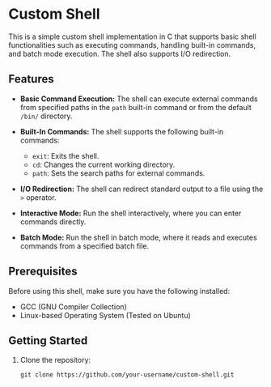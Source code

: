 # Custom Shell

This is a simple custom shell implementation in C that supports basic shell functionalities such as executing commands, handling built-in commands, and batch mode execution. The shell also supports I/O redirection.

## Features

- **Basic Command Execution:** The shell can execute external commands from specified paths in the `path` built-in command or from the default `/bin/` directory.

- **Built-In Commands:** The shell supports the following built-in commands:
  - `exit`: Exits the shell.
  - `cd`: Changes the current working directory.
  - `path`: Sets the search paths for external commands.

- **I/O Redirection:** The shell can redirect standard output to a file using the `>` operator.

- **Interactive Mode:** Run the shell interactively, where you can enter commands directly.

- **Batch Mode:** Run the shell in batch mode, where it reads and executes commands from a specified batch file.

## Prerequisites

Before using this shell, make sure you have the following installed:

- GCC (GNU Compiler Collection)
- Linux-based Operating System (Tested on Ubuntu)

## Getting Started

1. Clone the repository:

   ```shell
   git clone https://github.com/your-username/custom-shell.git
